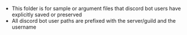 - This folder is for sample or argument files that discord bot users have explicitly saved or preserved
- All discord bot user paths are prefixed with the server/guild and the username